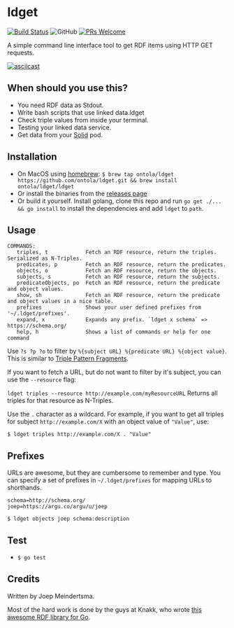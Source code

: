 # ldget
[![Build Status](https://travis-ci.org/ontola/active_response.svg?branch=master)](https://travis-ci.org/ontola/active_response) ![GitHub](https://img.shields.io/github/license/ontola/ldget.svg)
[![PRs Welcome](https://img.shields.io/badge/PRs-welcome-brightgreen.svg?style=flat)](http://makeapullrequest.com)

A simple command line interface tool to get RDF items using HTTP GET requests.

[![asciicast](demo.gif)](https://asciinema.org/a/BOc4JjKkTbMOwA2IvnJ7V3uhp)

## When should you use this?

- You need RDF data as Stdout.
- Write bash scripts that use linked data.ldget
- Check triple values from inside your terminal.
- Testing your linked data service.
- Get data from your [Solid](https://github.com/solid/solid) pod.

## Installation

- On MacOS using [homebrew](https://brew.sh/): `$ brew tap ontola/ldget https://github.com/ontola/ldget.git && brew install ontola/ldget/ldget`
- Or install the binaries from the [releases page](https://github.com/ontola/ldget/releases)
- Or build it yourself. Install golang, clone this repo and run `go get ./... && go install` to install the dependencies and add `ldget` to `path`.

## Usage

```
COMMANDS:
   triples, t            Fetch an RDF resource, return the triples. Serialized as N-Triples.
   predicates, p         Fetch an RDF resource, return the predicates.
   objects, o            Fetch an RDF resource, return the objects.
   subjects, s           Fetch an RDF resource, return the subjects.
   predicateObjects, po  Fetch an RDF resource, return the predicate and object values.
   show, sh              Fetch an RDF resource, return the predicate and object values in a nice table.
   prefixes              Shows your user defined prefixes from  '~/.ldget/prefixes'.
   expand, x             Expands any prefix. `ldget x schema` => https://schema.org/
   help, h               Shows a list of commands or help for one command
```

Use `?s ?p ?o` to filter by `%{subject URL} %{predicate URL} %{object value}`. This is similar to [Triple Pattern Fragments](http://www.hydra-cg.com/spec/latest/triple-pattern-fragments/#bib-hydra-ldf).

If you want to fetch a URL, but do not want to filter by it's subject, you can use the `--resource` flag:

`ldget triples --resource http://example.com/myResourceURL` Returns all triples for that resource as N-Triples.

Use the `.` character as a wildcard. For example, if you want to get all triples for subject `http://example.com/X` with an object value of `"Value"`, use:

`$ ldget triples http://example.com/X . "Value"`

## Prefixes

URLs are awesome, but they are cumbersome to remember and type.
You can specify a set of prefixes in `~/.ldget/prefixes` for mapping URLs to shorthands.

```
schema=http://schema.org/
joep=https://argu.co/argu/u/joep
```

`$ ldget objects joep schema:description`

## Test

- `$ go test`

## Credits

Written by Joep Meindertsma.

Most of the hard work is done by the guys at Knakk, who wrote [this awesome RDF library for Go](https://github.com/knakk/rdf).
